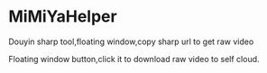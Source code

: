 # MiMiYaHelper
Douyin sharp tool,floating window,copy sharp url to get raw video




Floating window button,click it to download raw video to self cloud.
